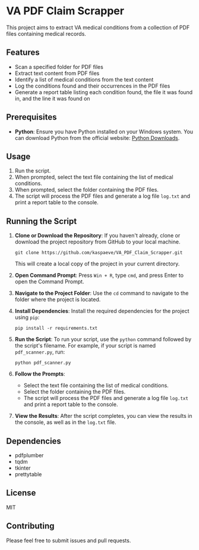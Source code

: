 # VA PDF Claim Scrapper

This project aims to extract VA medical conditions from a collection of PDF files containing medical records.

## Features

- Scan a specified folder for PDF files
- Extract text content from PDF files
- Identify a list of medical conditions from the text content
- Log the conditions found and their occurrences in the PDF files
- Generate a report table listing each condition found, the file it was found in, and the line it was found on

## Prerequisites

- **Python**: Ensure you have Python installed on your Windows system. You can download Python from the official website: [Python Downloads](https://www.python.org/downloads/).

## Usage

1. Run the script.
2. When prompted, select the text file containing the list of medical conditions.
3. When prompted, select the folder containing the PDF files.
4. The script will process the PDF files and generate a log file `log.txt` and print a report table to the console.

## Running the Script

1. **Clone or Download the Repository**: If you haven't already, clone or download the project repository from GitHub to your local machine.

   ```
   git clone https://github.com/kaspaeve/VA_PDF_Claim_Scrapper.git
   ```
   This will create a local copy of the project in your current directory.

2. **Open Command Prompt**: Press `Win + R`, type `cmd`, and press Enter to open the Command Prompt.

3. **Navigate to the Project Folder**: Use the `cd` command to navigate to the folder where the project is located.

4. **Install Dependencies**: Install the required dependencies for the project using `pip`:

   ```
   pip install -r requirements.txt
   ```

5. **Run the Script**: To run your script, use the `python` command followed by the script's filename. For example, if your script is named `pdf_scanner.py`, run:

   ```
   python pdf_scanner.py
   ```

6. **Follow the Prompts**:
   - Select the text file containing the list of medical conditions.
   - Select the folder containing the PDF files.
   - The script will process the PDF files and generate a log file `log.txt` and print a report table to the console.

7. **View the Results**: After the script completes, you can view the results in the console, as well as in the `log.txt` file.

## Dependencies

- pdfplumber
- tqdm
- tkinter
- prettytable

## License

MIT

## Contributing

Please feel free to submit issues and pull requests.
